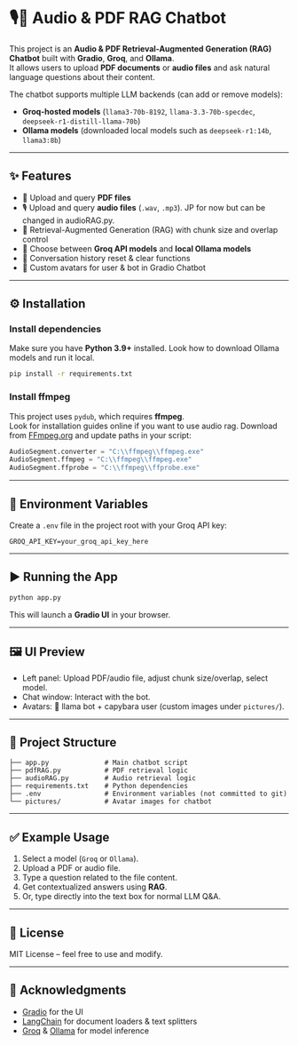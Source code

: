 # 🎙️📄 Audio & PDF RAG Chatbot

This project is an **Audio & PDF Retrieval-Augmented Generation (RAG) Chatbot** built with **Gradio**, **Groq**, and **Ollama**.  
It allows users to upload **PDF documents** or **audio files** and ask natural language questions about their content.  

The chatbot supports multiple LLM backends (can add or remove models):
- **Groq-hosted models** (`llama3-70b-8192`, `llama-3.3-70b-specdec`, `deepseek-r1-distill-llama-70b`)  
- **Ollama models** (downloaded local models such as `deepseek-r1:14b`, `llama3:8b`)  

---

## ✨ Features
- 📄 Upload and query **PDF files**  
- 🎙️ Upload and query **audio files** (`.wav`, `.mp3`). JP for now but can be changed in audioRAG.py.
- 🔎 Retrieval-Augmented Generation (RAG) with chunk size and overlap control  
- 🤖 Choose between **Groq API models** and **local Ollama models**  
- 🧹 Conversation history reset & clear functions  
- 🎨 Custom avatars for user & bot in Gradio Chatbot  

---

## ⚙️ Installation

### Install dependencies
Make sure you have **Python 3.9+** installed.
Look how to download Ollama models and run it local.

```bash
pip install -r requirements.txt
```

### Install ffmpeg
This project uses `pydub`, which requires **ffmpeg**.  
Look for installation guides online if you want to use audio rag.
Download from [FFmpeg.org](https://ffmpeg.org/download.html) and update paths in your script:
```python
AudioSegment.converter = "C:\\ffmpeg\\ffmpeg.exe"
AudioSegment.ffmpeg = "C:\\ffmpeg\\ffmpeg.exe"
AudioSegment.ffprobe = "C:\\ffmpeg\\ffprobe.exe"
```

---

## 🔑 Environment Variables

Create a `.env` file in the project root with your Groq API key:

```env
GROQ_API_KEY=your_groq_api_key_here
```

---

## ▶️ Running the App

```bash
python app.py
```

This will launch a **Gradio UI** in your browser.

---

## 🖼️ UI Preview
- Left panel: Upload PDF/audio file, adjust chunk size/overlap, select model.  
- Chat window: Interact with the bot.  
- Avatars: 🦙 llama bot + capybara user (custom images under `pictures/`).  

---

## 📂 Project Structure
```
├── app.py              # Main chatbot script
├── pdfRAG.py           # PDF retrieval logic
├── audioRAG.py         # Audio retrieval logic
├── requirements.txt    # Python dependencies
├── .env                # Environment variables (not committed to git)
└── pictures/           # Avatar images for chatbot
```

---

## ✅ Example Usage
1. Select a model (`Groq` or `Ollama`).  
2. Upload a PDF or audio file.  
3. Type a question related to the file content.  
4. Get contextualized answers using **RAG**.  
5. Or, type directly into the text box for normal LLM Q&A.  

---

## 📜 License
MIT License – feel free to use and modify.

---

## 🙌 Acknowledgments
- [Gradio](https://gradio.app/) for the UI  
- [LangChain](https://www.langchain.com/) for document loaders & text splitters  
- [Groq](https://groq.com/) & [Ollama](https://ollama.com/) for model inference  
